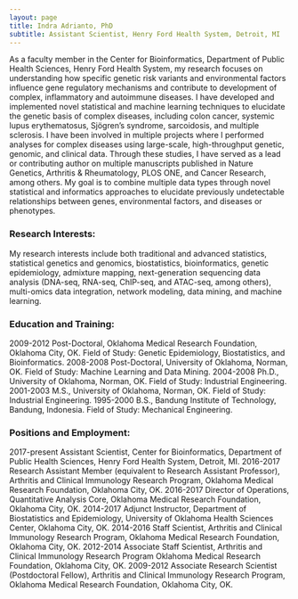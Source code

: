 ```yaml
---
layout: page
title: Indra Adrianto, PhD
subtitle: Assistant Scientist, Henry Ford Health System, Detroit, MI
---
```


As a faculty member in the Center for Bioinformatics, Department of Public Health Sciences, Henry Ford Health System, my research focuses on understanding how specific genetic risk variants and environmental factors influence gene regulatory mechanisms and contribute to development of complex, inflammatory and autoimmune diseases. I have developed and implemented novel statistical and machine learning techniques to elucidate the genetic basis of complex diseases, including colon cancer, systemic lupus erythematosus, Sjögren’s syndrome, sarcoidosis, and multiple sclerosis. I have been involved in multiple projects where I performed analyses for complex diseases using large-scale, high-throughput genetic, genomic, and clinical data. Through these studies, I have served as a lead or contributing author on multiple manuscripts published in Nature Genetics, Arthritis & Rheumatology, PLOS ONE, and Cancer Research, among others. My goal is to combine multiple data types through novel statistical and informatics approaches to elucidate previously undetectable relationships between genes, environmental factors, and diseases or phenotypes.

### Research Interests:
My research interests include both traditional and advanced statistics, statistical genetics and genomics, biostatistics, bioinformatics, genetic epidemiology, admixture mapping, next-generation sequencing data analysis (DNA-seq, RNA-seq, ChIP-seq, and ATAC-seq, among others), multi-omics data integration, network modeling, data mining, and machine learning.

### Education and Training:
2009-2012	Post-Doctoral, Oklahoma Medical Research Foundation, Oklahoma City, OK.
Field of Study: Genetic Epidemiology, Biostatistics, and Bioinformatics.
2008-2008	Post-Doctoral, University of Oklahoma, Norman, OK.
Field of Study: Machine Learning and Data Mining.
2004-2008	Ph.D., University of Oklahoma, Norman, OK.
Field of Study: Industrial Engineering.
2001-2003	M.S., University of Oklahoma, Norman, OK.
Field of Study: Industrial Engineering.
1995-2000 	B.S., Bandung Institute of Technology, Bandung, Indonesia.
Field of Study: Mechanical Engineering.

### Positions and Employment:
2017-present 	Assistant Scientist, Center for Bioinformatics, Department of Public Health Sciences, Henry Ford Health System, Detroit, MI.
2016-2017 	Research Assistant Member (equivalent to Research Assistant Professor), Arthritis and Clinical Immunology Research Program, Oklahoma Medical Research Foundation, Oklahoma City, OK.
2016-2017	Director of Operations, Quantitative Analysis Core, Oklahoma Medical Research Foundation, Oklahoma City, OK.
2014-2017	Adjunct Instructor, Department of Biostatistics and Epidemiology, University of Oklahoma Health Sciences Center, Oklahoma City, OK.
2014-2016	Staff Scientist, Arthritis and Clinical Immunology Research Program, Oklahoma Medical Research Foundation, Oklahoma City, OK.
2012-2014	Associate Staff Scientist, Arthritis and Clinical Immunology Research Program Oklahoma Medical Research Foundation, Oklahoma City, OK.
2009-2012	Associate Research Scientist (Postdoctoral Fellow), Arthritis and Clinical Immunology Research Program, Oklahoma Medical Research Foundation, Oklahoma City, OK.

